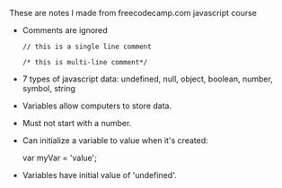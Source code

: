 These are notes I made from freecodecamp.com javascript course

- Comments are ignored

      // this is a single line comment

      /* this is multi-line comment*/
  
- 7 types of javascript data: undefined, null, object, boolean, number, symbol, string

- Variables allow computers to store data.

- Must not start with a number.

- Can initialize a variable to value when it's created:

    var myVar = 'value';
  
- Variables have initial value of 'undefined'.

